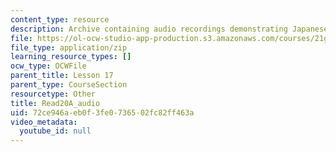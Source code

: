 ```yaml
---
content_type: resource
description: Archive containing audio recordings demonstrating Japanese pronunciation.
file: https://ol-ocw-studio-app-production.s3.amazonaws.com/courses/21g-504-japanese-iv-spring-2009/72ce946aeb0f3fe0736502fc82ff463a_Read20A_audio.zip
file_type: application/zip
learning_resource_types: []
ocw_type: OCWFile
parent_title: Lesson 17
parent_type: CourseSection
resourcetype: Other
title: Read20A_audio
uid: 72ce946a-eb0f-3fe0-7365-02fc82ff463a
video_metadata:
  youtube_id: null
---
```


